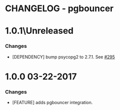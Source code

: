 # CHANGELOG - pgbouncer

1.0.1\Unreleased
==================

### Changes

* [DEPENDENCY] bump psycopg2 to 2.7.1. See [#295][]

1.0.0 03-22-2017
==================

### Changes

* [FEATURE] adds pgbouncer integration.

<!--- The following link definition list is generated by PimpMyChangelog --->
[#295]: https://github.com/DataDog/integrations-core/issues/295

